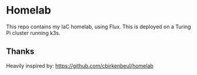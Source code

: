 # Homelab

This repo contains my IaC homelab, using Flux. This is deployed on a Turing Pi cluster running k3s.


## Thanks

Heavily inspired by: https://github.com/cbirkenbeul/homelab

